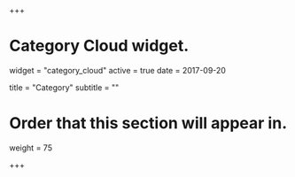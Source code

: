 +++
# Category Cloud widget.
widget = "category_cloud"
active = true
date = 2017-09-20

title = "Category"
subtitle = ""

# Order that this section will appear in.
weight = 75

+++